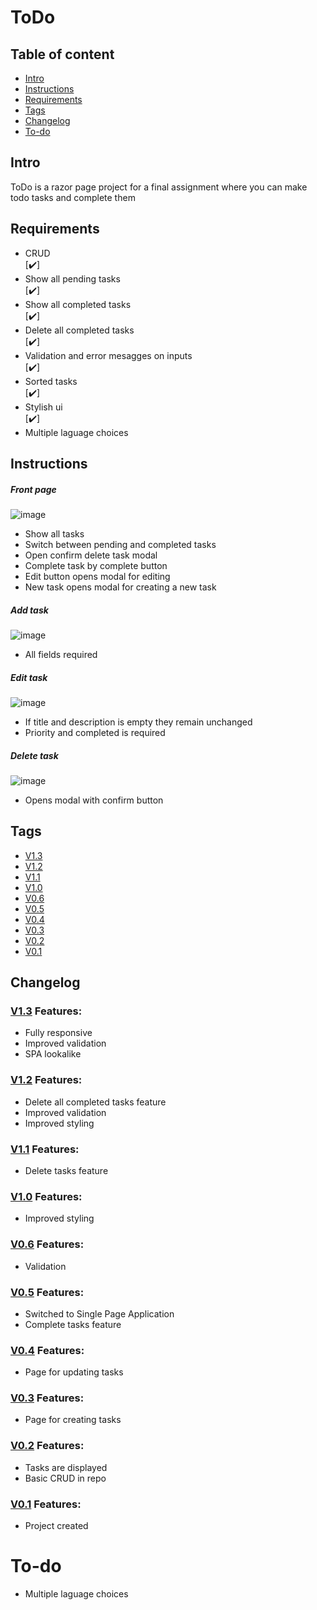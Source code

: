 # ToDo

## Table of content
* [Intro](#Intro)
* [Instructions](#Instructions)
* [Requirements](#Requirements)
* [Tags](#Tags)
* [Changelog](#Changelog)
* [To-do](#To-do)


## Intro
ToDo is a razor page project for a final assignment where you can make todo tasks and complete them

## Requirements
<ul>
  <li>CRUD</li> [✔️]
  <li>Show all pending tasks</li> [✔️]
  <li>Show all completed tasks</li> [✔️]
  <li>Delete all completed tasks</li> [✔️]
  <li>Validation and error mesagges on inputs</li>[✔️]
  <li>Sorted tasks</li>[✔️]
  <li>Stylish ui</li>[✔️]
  <li>Multiple laguage choices</li>
</ul>

## Instructions

##### Front page
![image](https://user-images.githubusercontent.com/101317597/191428365-5e6a7212-b2a1-414b-91c8-7f78a0e8f4ea.png)
* Show all tasks 
* Switch between pending and completed tasks
* Open confirm delete task modal
* Complete task by complete button
* Edit button opens modal for editing
* New task opens modal for creating a new task

##### Add task
![image](https://user-images.githubusercontent.com/101317597/191429271-48807014-692c-45db-b974-c0bb700ef77b.png)
* All fields required

##### Edit task
![image](https://user-images.githubusercontent.com/101317597/191429416-459c6dd9-0e45-4568-971f-4d7affb121f7.png)
* If title and description is empty they remain unchanged
* Priority and completed is required

##### Delete task
![image](https://user-images.githubusercontent.com/101317597/191429515-0837be87-6e86-4aeb-9109-3251ec86ee87.png)
* Opens modal with confirm button


## Tags
* [V1.3](https://github.com/Elias1040/ToDo/tree/V1.3)
* [V1.2](https://github.com/Elias1040/ToDo/tree/V1.2)
* [V1.1](https://github.com/Elias1040/ToDo/tree/V1.1)
* [V1.0](https://github.com/Elias1040/ToDo/tree/V1.0)
* [V0.6](https://github.com/Elias1040/ToDo/tree/V0.6)
* [V0.5](https://github.com/Elias1040/ToDo/tree/V0.5)
* [V0.4](https://github.com/Elias1040/ToDo/tree/V0.4)
* [V0.3](https://github.com/Elias1040/ToDo/tree/V0.3)
* [V0.2](https://github.com/Elias1040/ToDo/tree/V0.2)
* [V0.1](https://github.com/Elias1040/ToDo/tree/V0.1)


## Changelog

### [V1.3](https://github.com/Elias1040/ToDo/tree/V1.3) Features: 
* Fully responsive
* Improved validation
* SPA lookalike

### [V1.2](https://github.com/Elias1040/ToDo/tree/V1.2) Features: 
* Delete all completed tasks feature
* Improved validation
* Improved styling

### [V1.1](https://github.com/Elias1040/ToDo/tree/V1.1) Features:
* Delete tasks feature

### [V1.0](https://github.com/Elias1040/ToDo/tree/V1.0) Features:
* Improved styling

### [V0.6](https://github.com/Elias1040/ToDo/tree/V0.6) Features:
* Validation

### [V0.5](https://github.com/Elias1040/ToDo/tree/V0.5) Features:
* Switched to Single Page Application
* Complete tasks feature

### [V0.4](https://github.com/Elias1040/ToDo/tree/V0.4) Features:
* Page for updating tasks

### [V0.3](https://github.com/Elias1040/ToDo/tree/V0.3) Features:
* Page for creating tasks

### [V0.2](https://github.com/Elias1040/ToDo/tree/V0.3) Features:
* Tasks are displayed
* Basic CRUD in repo

### [V0.1](https://github.com/Elias1040/ToDo/tree/V0.3) Features:
* Project created

# To-do
* Multiple laguage choices
